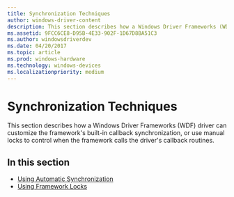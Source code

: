 ```yaml
---
title: Synchronization Techniques
author: windows-driver-content
description: This section describes how a Windows Driver Frameworks (WDF) driver can customize the framework's built-in callback synchronization, or use manual locks to control when the framework calls the driver's callback routines.
ms.assetid: 9FCC6CE8-D95B-4E33-902F-1D67D8BA51C3
ms.author: windowsdriverdev
ms.date: 04/20/2017
ms.topic: article
ms.prod: windows-hardware
ms.technology: windows-devices
ms.localizationpriority: medium
---
```


# Synchronization Techniques


This section describes how a Windows Driver Frameworks (WDF) driver can customize the framework's built-in callback synchronization, or use manual locks to control when the framework calls the driver's callback routines.

## In this section


-   [Using Automatic Synchronization](using-automatic-synchronization.md)
-   [Using Framework Locks](using-framework-locks.md)

 

 





